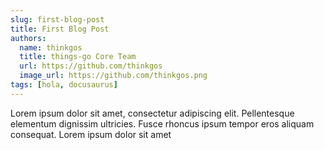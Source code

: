 ```yaml
---
slug: first-blog-post
title: First Blog Post
authors:
  name: thinkgos
  title: things-go Core Team
  url: https://github.com/thinkgos
  image_url: https://github.com/thinkgos.png
tags: [hola, docusaurus]
---
```


Lorem ipsum dolor sit amet, consectetur adipiscing elit. Pellentesque elementum dignissim ultricies. Fusce rhoncus ipsum tempor eros aliquam consequat. Lorem ipsum dolor sit amet
